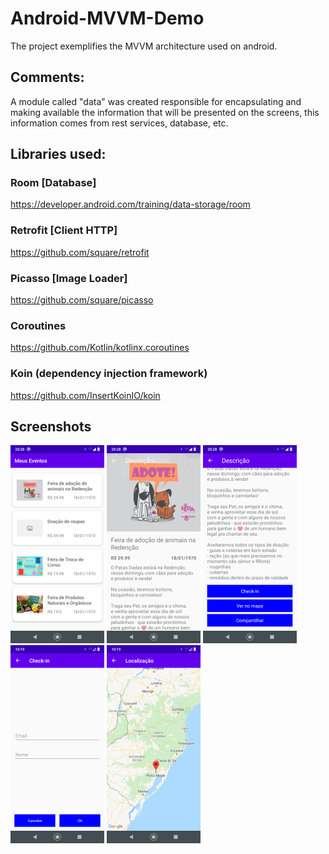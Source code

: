 # Android-MVVM-Demo
The project exemplifies the MVVM architecture used on android.

## Comments:
A module called "data" was created responsible for encapsulating and making available the information that will be presented on the screens, this information comes from rest services, database, etc.


## Libraries used:

### Room [Database]
https://developer.android.com/training/data-storage/room

### Retrofit [Client HTTP]
https://github.com/square/retrofit

### Picasso [Image Loader]
https://github.com/square/picasso

### Coroutines
https://github.com/Kotlin/kotlinx.coroutines

### Koin (dependency injection framework)
https://github.com/InsertKoinIO/koin

## Screenshots

![alt text](/images/home.png)
![alt text](/images/description_01.png)
![alt text](/images/description_02.png)
![alt text](/images/checkin.png)
![alt text](/images/map.png)
